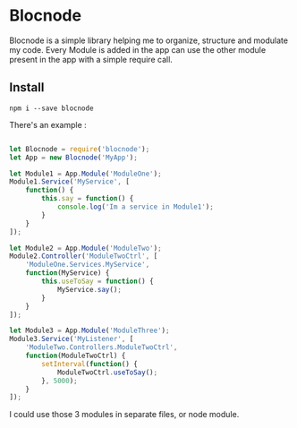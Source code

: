 # Blocnode
Blocnode is a simple library helping me to organize, structure and modulate my code.
Every Module is added in the app can use the other module present in the app with a simple require call.

## Install
```
npm i --save blocnode
```

There's an example :
```Javascript

let Blocnode = require('blocnode');
let App = new Blocnode('MyApp');

let Module1 = App.Module('ModuleOne');
Module1.Service('MyService', [
    function() {
        this.say = function() {
            console.log('Im a service in Module1');
        }
    }
]);

let Module2 = App.Module('ModuleTwo');
Module2.Controller('ModuleTwoCtrl', [
    'ModuleOne.Services.MyService',
    function(MyService) {
        this.useToSay = function() {
            MyService.say();
        }
    }
]);

let Module3 = App.Module('ModuleThree');
Module3.Service('MyListener', [
    'ModuleTwo.Controllers.ModuleTwoCtrl',
    function(ModuleTwoCtrl) {
        setInterval(function() {
            ModuleTwoCtrl.useToSay();
        }, 5000);
    }
]);

```

I could use those 3 modules in separate files, or node module.